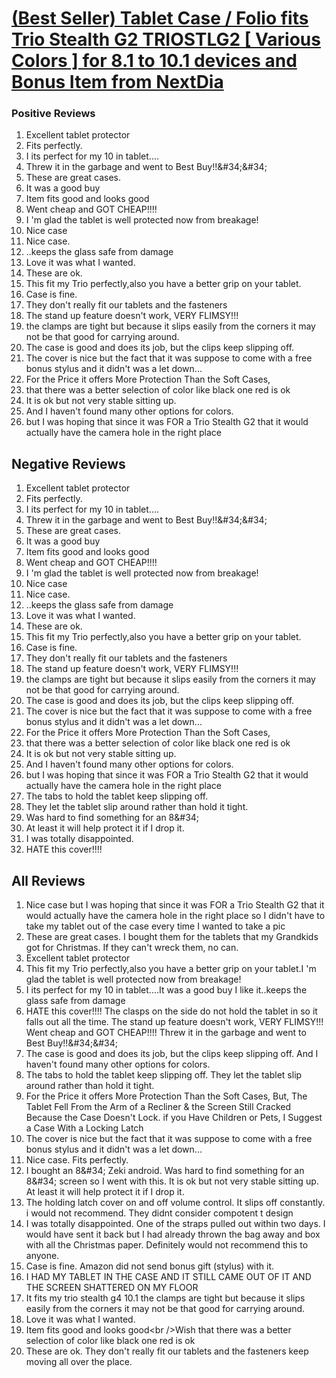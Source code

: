 # [(Best Seller) Tablet Case / Folio fits Trio Stealth G2 TRIOSTLG2 [ Various Colors ] for 8.1 to 10.1 devices and Bonus Item from NextDia](https://products.checkmycream.com/products/(Best-Seller)-Tablet-Case-Folio-fits-Trio-Stealth-G2-TRIOSTLG2-Various-Colors-for-8.1-to-10.1-devices-and-Bonus-Item-from-NextDia.html)

### Positive Reviews

<ol>
      <li>Excellent tablet protector</li>
      <li>Fits perfectly.</li>
      <li>I its perfect for my 10 in tablet....</li>
      <li>Threw it in the garbage and went to Best Buy!!&amp;#34;&amp;#34;</li>
      <li>These are great cases.</li>
      <li>It was a good buy</li>
      <li>Item fits good and looks good</li>
      <li>Went cheap and GOT CHEAP!!!!</li>
      <li>I &#x27;m glad the tablet is well protected now from breakage!</li>
      <li>Nice case</li>
      <li>Nice case.</li>
      <li>..keeps the glass safe from damage</li>
      <li>Love it was what I wanted.</li>
      <li>These are ok.  </li>
      <li>This fit my Trio perfectly,also you have a better grip on your tablet.</li>
      <li>Case is fine.</li>
      <li>They don&#x27;t really fit our tablets and the fasteners</li>
      <li>The stand up feature doesn&#x27;t work, VERY FLIMSY!!!</li>
      <li>the clamps are tight but because it slips easily from the corners it may not be that good for carrying around.</li>
      <li>The case is good and does its job, but the clips keep slipping off.</li>
      <li>The cover is nice but the fact that it was suppose to come with a free bonus stylus and it didn&#x27;t was a let down...</li>
      <li>For the Price it offers More Protection Than the Soft Cases,</li>
      <li>that there was a better selection of color like black one red is ok</li>
      <li>It is ok but not very stable sitting up.  </li>
      <li>And I haven&#x27;t found many other options for colors.</li>
      <li>but I was hoping that since it was FOR a Trio Stealth G2 that it would actually have the camera hole in the right place</li>
</ol>


<h2>Negative Reviews</h2>
<ol>
<li> Excellent tablet protector</li>
<li> Fits perfectly.</li>
<li> I its perfect for my 10 in tablet....</li>
<li> Threw it in the garbage and went to Best Buy!!&amp;#34;&amp;#34;</li>
<li> These are great cases.</li>
<li> It was a good buy</li>
<li> Item fits good and looks good</li>
<li> Went cheap and GOT CHEAP!!!!</li>
<li> I &#x27;m glad the tablet is well protected now from breakage!</li>
<li> Nice case</li>
<li> Nice case.</li>
<li> ..keeps the glass safe from damage</li>
<li> Love it was what I wanted.</li>
<li> These are ok.  </li>
<li> This fit my Trio perfectly,also you have a better grip on your tablet.</li>
<li> Case is fine.</li>
<li> They don&#x27;t really fit our tablets and the fasteners</li>
<li> The stand up feature doesn&#x27;t work, VERY FLIMSY!!!</li>
<li> the clamps are tight but because it slips easily from the corners it may not be that good for carrying around.</li>
<li> The case is good and does its job, but the clips keep slipping off.</li>
<li> The cover is nice but the fact that it was suppose to come with a free bonus stylus and it didn&#x27;t was a let down...</li>
<li> For the Price it offers More Protection Than the Soft Cases,</li>
<li> that there was a better selection of color like black one red is ok</li>
<li> It is ok but not very stable sitting up.  </li>
<li> And I haven&#x27;t found many other options for colors.</li>
<li> but I was hoping that since it was FOR a Trio Stealth G2 that it would actually have the camera hole in the right place</li>
<li> The tabs to hold the tablet keep slipping off.</li>
<li> They let the tablet slip around rather than hold it tight.</li>
<li> Was hard to find something for an 8&amp;#34;</li>
<li> At least it will help protect it if I drop it.</li>
<li> I was totally disappointed.  </li>
<li> HATE this cover!!!!</li>
</ol>

<h2>All Reviews</h2>

<ol>
    <li> Nice case but I was hoping that since it was FOR a Trio Stealth G2 that it would actually have the camera hole in the right place so I didn&#x27;t have to take my tablet out of the case every time I wanted to take a pic</li>
    <li> These are great cases. I bought them for the tablets that my Grandkids got for Christmas. If they can&#x27;t wreck them, no can.</li>
    <li> Excellent tablet protector</li>
    <li> This fit my Trio perfectly,also you have a better grip on your tablet.I &#x27;m glad the tablet is well protected now from breakage!</li>
    <li> I its perfect for my 10 in tablet....It was a good buy I like it..keeps the glass safe from damage</li>
    <li> HATE this cover!!!! The clasps on the side do not hold the tablet in so it falls out all the time. The stand up feature doesn&#x27;t work, VERY FLIMSY!!! Went cheap and GOT CHEAP!!!! Threw it in the garbage and went to Best Buy!!&amp;#34;&amp;#34;</li>
    <li> The case is good and does its job, but the clips keep slipping off. And I haven&#x27;t found many other options for colors.</li>
    <li> The tabs to hold the tablet keep slipping off. They let the tablet slip around rather than hold it tight.</li>
    <li> For the Price it offers More Protection Than the Soft Cases, But, The Tablet Fell From the Arm of a Recliner &amp; the Screen Still Cracked Because the Case Doesn&#x27;t Lock.  if you Have Children or Pets, I Suggest a Case With a Locking Latch</li>
    <li> The cover is nice but the fact that it was suppose to come with a free bonus stylus and it didn&#x27;t was a let down...</li>
    <li> Nice case. Fits perfectly.</li>
    <li> I bought an 8&amp;#34; Zeki android.  Was hard to find something for an 8&amp;#34; screen so I went with this.  It is ok but not very stable sitting up.  At least it will help protect it if I drop it.</li>
    <li> The  holding latch cover on and off volume control.  It slips off constantly. i would not recommend. They didnt consider compotent t design</li>
    <li> I was totally disappointed.  One of the straps pulled out within two days.  I would have sent it back but I had already thrown the bag away and box with all the Christmas paper.  Definitely would not recommend this to anyone.</li>
    <li> Case is fine. Amazon did not send bonus gift (stylus) with it.</li>
    <li> I HAD MY TABLET IN THE CASE AND IT STILL CAME OUT OF IT AND THE SCREEN SHATTERED ON MY FLOOR</li>
    <li> It fits my trio stealth g4 10.1 the clamps are tight but because it slips easily from the corners it may not be that good for carrying around.</li>
    <li> Love it was what I wanted.</li>
    <li> Item fits good and looks good&lt;br /&gt;Wish that there was a better selection of color like black one red is ok</li>
    <li> These are ok.  They don&#x27;t really fit our tablets and the fasteners keep moving all over the place.</li>
</ol>




